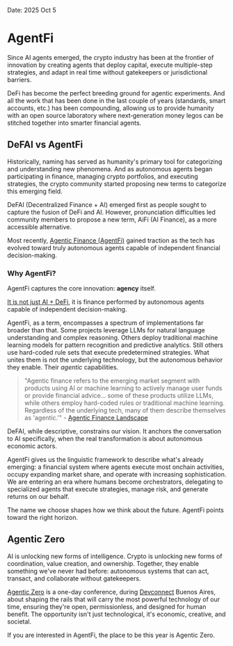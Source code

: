 Date: 2025 Oct 5
# AgentFi

Since AI agents emerged, the crypto industry has been at the frontier of innovation by creating agents that deploy capital, execute multiple-step strategies, and adapt in real time without gatekeepers or jurisdictional barriers.

DeFi has become the perfect breeding ground for agentic experiments. And all the work that has been done in the last couple of years (standards, smart accounts, etc.) has been compounding, allowing us to provide humanity with an open source laboratory where next‑generation money legos can be stitched together into smarter financial agents.

## DeFAI vs AgentFi

Historically, naming has served as humanity's primary tool for categorizing and understanding new phenomena. And as autonomous agents began participating in finance, managing crypto portfolios, and executing strategies, the crypto community started proposing new terms to categorize this emerging field.

DeFAI (Decentralized Finance + AI) emerged first as people sought to capture the fusion of DeFi and AI. However, pronunciation difficulties led community members to propose a new term, AiFi (AI Finance), as a more accessible alternative.

Most recently, [Agentic Finance (AgentFi)](https://x.com/0xsamgreen/status/1952407389145387138) gained traction as the tech has evolved toward truly autonomous agents capable of independent financial decision-making.

### Why AgentFi?

AgentFi captures the core innovation: **agency** itself.

[It is not just AI + DeFi](https://x.com/0xpili_/status/1970225079180005573), it is finance performed by autonomous agents capable of independent decision-making.

AgentFi, as a term, encompasses a spectrum of implementations far broader than that. Some projects leverage LLMs for natural language understanding and complex reasoning. Others deploy traditional machine learning models for pattern recognition and predictive analytics. Still others use hard-coded rule sets that execute predetermined strategies. What unites them is not the underlying technology, but the autonomous behavior they enable. Their *agentic* capabilities.

> "Agentic finance refers to the emerging market segment with products using AI or machine learning to actively manage user funds or provide financial advice... some of these products utilize LLMs, while others employ hard-coded rules or traditional machine learning. Regardless of the underlying tech, many of them describe themselves as 'agentic.'" - [Agentic Finance Landscape](https://www.cambrian.org/blog/agentic-finance-landscape-2025)

DeFAI, while descriptive, constrains our vision. It anchors the conversation to AI specifically, when the real transformation is about autonomous economic actors.

AgentFi gives us the linguistic framework to describe what's already emerging: a financial system where agents execute most onchain activities, occupy expanding market share, and operate with increasing sophistication. We are entering an era where humans become orchestrators, delegating to specialized agents that execute strategies, manage risk, and generate returns on our behalf.

The name we choose shapes how we think about the future. AgentFi points toward the right horizon.

## Agentic Zero

AI is unlocking new forms of intelligence. Crypto is unlocking new forms of coordination, value creation, and ownership. Together, they enable something we've never had before: autonomous systems that can act, transact, and collaborate without gatekeepers.

[Agentic Zero](https://agenticzero.xyz/) is a one-day conference, during [Devconnect](https://devconnect.org/) Buenos Aires, about shaping the rails that will carry the most powerful technology of our time, ensuring they're open, permissionless, and designed for human benefit. The opportunity isn't just technological, it's economic, creative, and societal.

If you are interested in AgentFi, the place to be this year is Agentic Zero.
